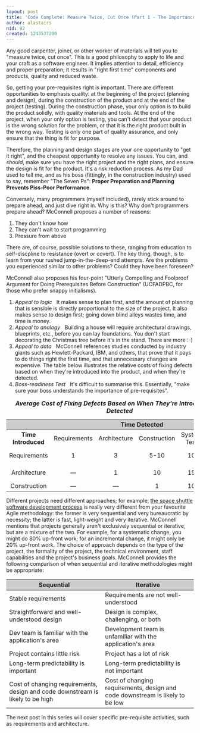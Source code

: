 ```yaml
---
layout: post
title: 'Code Complete: Measure Twice, Cut Once (Part 1 - The Importance of Prerequisites)'
author: alastairs
nid: 92
created: 1243537200
---
```

Any good carpenter, joiner, or other worker of materials will tell you to "measure twice, cut once".  This is a good philosophy to apply to life and your craft as a software engineer.  It implies attention to detail, efficiency and proper preparation; it results in "right first time" components and products, quality and reduced waste.  

So, getting your pre-requisites right is important.  There are different opportunities to emphasis quality: at the beginning of the project (planning and design), during the construction of the product and at the end of the project (testing).  During the construction phase, your only option is to build the product solidly, with quality materials and tools.  At the end of the project, when your only option is testing, you can't detect that your product is the wrong solution for the problem, or that it is the right product built in the wrong way.  Testing is only one part of quality assurance, and only ensure that the thing is fit for purpose.  

Therefore, the planning and design stages are your one opportunity to "get it right", and the cheapest opportunity to resolve any issues.  You can, and <em>should</em>, make sure you have the right project and the right plans, and ensure the design is fit for the product.  It's a risk reduction process.  As my Dad used to tell me, and as his boss (fittingly, in the construction industry) used to say, remember "The Seven Ps": <strong>Proper Preparation and Planning Prevents Piss-Poor Performance</strong>.
<!--break-->
Conversely, many programmers (myself included), rarely stick around to prepare ahead, and just dive right in.  Why is this?  Why don't programmers prepare ahead?  McConnell proposes a number of reasons:
<ol>
<li>They don't know how</li>
<li>They can't wait to start programming</li>
<li>Pressure from above</li>
</ol>

There are, of course, possible solutions to these, ranging from education to self-discpline to resistance (overt or covert).  The key thing, though, is to learn from your rushed jump-in-the-deep-end attempts.  Are the problems you experienced similar to other problems?  Could they have been foreseen?

McConnell also proposes his four-point "Utterly Compelling and Foolproof Argument for Doing Prerequisites Before Construction" (UCFADPBC, for those who prefer snappy initialisms).
<ol>
  <li><em>Appeal to logic</em>&nbsp;&nbsp;&nbsp;It makes sense to plan first, and the amount of planning that is sensible is directly proportional to the size of the project.  It also makes sense to design first; going down blind alleys wastes time, and time is money.</li>
  <li><em>Appeal to analogy</em>&nbsp;&nbsp;&nbsp;Building a house will require architectural drawings, blueprints, etc., before you can lay foundations.  You don't start decorating the Christmas tree before it's in the stand.  There are more :-)</li>
  <li><em>Appeal to data</em>&nbsp;&nbsp;&nbsp;McConnell references studies conducted by industry giants such as Hewlett-Packard, IBM, and others, that prove that it pays to do things right the first time, and that unnecessary changes are expensive. The table below illustrates the relative costs of fixing defects based on when they're introduced into the product, and when they're detected.  </li>
  <li><em>Boss-readiness Test</em>&nbsp;&nbsp;&nbsp;It's difficult to summarise this.  Essentially, "make sure your boss understands the importance of pre-requisites".  </li>
</ol>

<table summary="Average Cost of Fixing Defects Based on When They're Introduced and Detected" style="width: 100%">
  <caption style="font-weight: bold; font-style: italic;">Average Cost of Fixing Defects Based on When They're Introduced and Detected</caption>
  <thead style="background-color: #ccc;">
    <tr>
      <th></th>
      <th colspan="5">Time Detected</th>
    </tr>
  </thead>
  <tbody style="text-align: center;">
    <tr>
      <td><strong>Time Introduced</strong></td>
      <td>Requirements</td>
      <td>Architecture</td>
      <td>Construction</td>
      <td>System Test</td>
      <td>Post-Release</td>
    </tr>
    <tr>
      <td>Requirements</td>
      <td>1</td>
      <td>3</td>
      <td>5-10</td>
      <td>10</td>
      <td>10-100</td>
    </tr>
    <tr>
      <td>Architecture</td>
      <td>&mdash;</td>
      <td>1</td>
      <td>10</td>
      <td>15</td>
      <td>25-100</td>
    </tr>
    <tr>
      <td>Construction</td>
      <td>&mdash;</td>
      <td>&mdash;</td>
      <td>1</td>
      <td>10</td>
      <td>10-25</td>
    </tr>
  </tbody>
</table>

Different projects need different approaches; for example, <a href="http://www.fastcompany.com/magazine/06/writestuff.html?page=0,0" title="They Write the Right Stuff | Fast Company">the space shuttle software development process</a> is really very different from your favourite Agile methodology: the former is very sequential and very bureaucratic by necessity; the latter is fast, light-weight and very iterative.  McConnell mentions that projects generally aren't exclusively sequential or iterative, but are a mixture of the two.  For example, for a systematic change, you might do 80% up-front work; for an incremental change, it might only be 20% up-front work.  The choice of approach depends on the type of the project, the formality of the project, the technical environment, staff capabilities and the project's business goals.  McConnell provides the following comparison of when sequential and iterative methodologies might be appropriate:


<table style="width: 100%">
<thead style="background-color: #ccc">
  <tr>
    <th>Sequential</th>
    <th>Iterative</th>
  </tr>
</thead>
<tbody>
  <tr>
    <td>Stable requirements</td>
    <td>Requirements are not well-understood</td>
  </tr>
  <tr>
    <td>Straightforward and well-understood design</td>
    <td>Design is complex, challenging, or both</td>
  </tr>
  <tr>
    <td>Dev team is familiar with the application's area</td>
    <td>Development team is unfamiliar with the application's area</td>
  </tr>
  <tr>
    <td>Project contains little risk</td>
    <td>Project has a lot of risk</td>
  </tr>
  <tr>
    <td>Long-term predictability is important</td>
    <td>Long-term predictability is not important</td>
  </tr>
  <tr>
    <td>Cost of changing requirements, design and code downstream is likely to be high</td>
    <td>Cost of changing requirements, design and code downstream is likely to be low</td>
  </tr>
</tbody>
</table>

The next post in this series will cover specific pre-requisite activities, such as requirements and architecture.
